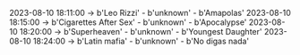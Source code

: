 2023-08-10 18:11:00 -> b'Leo Rizzi' - b'unknown' - b'Amapolas'
2023-08-10 18:15:00 -> b'Cigarettes After Sex' - b'unknown' - b'Apocalypse'
2023-08-10 18:20:00 -> b'Superheaven' - b'unknown' - b'Youngest Daughter'
2023-08-10 18:24:00 -> b'Latin mafia' - b'unknown' - b'No digas nada'
